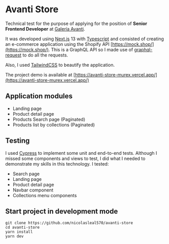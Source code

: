 # Avanti Store

Technical test for the purpose of applying for the position of **Senior Frontend Developer** at [Galería Avanti](http://www.galeriaavanti.com/en/).

It was developed using [Next.js](https://nextjs.org/) 13 with [Typescript](https://www.typescriptlang.org/) and consisted of creating an e-commerce application using the Shopify API [https://mock.shop/](https://mock.shop/). This is a GraphQL API so I made use of [graphql-request](https://www.npmjs.com/package/graphql-request) to do all the requests.

Also, I used [TailwindCSS](https://tailwindcss.com/) to beautify the application.

The project demo is available at [https://avanti-store-murex.vercel.app/](https://avanti-store-murex.vercel.app/)

## Application modules

- Landing page
- Product detail page
- Products Search page (Paginated)
- Products list by collections (Paginated)

## Testing

I used [Cypress](https://www.cypress.io/) to implement some unit and end-to-end tests. Although I missed some components and views to test, I did what I needed to demonstrate my skills in this technology. I tested:

- Search page
- Landing page
- Product detail page
- Navbar component
- Collections menu components

## Start project in development mode

    git clone https://github.com/nicolasleal570/avanti-store
    cd avanti-store
    yarn install
    yarn dev

